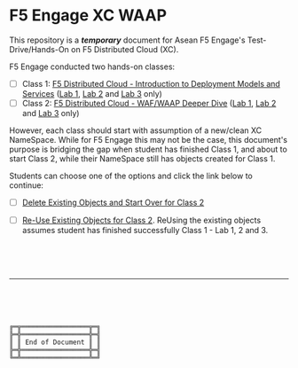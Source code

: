 # F5 Engage XC WAAP

This repository is a ***temporary*** document for Asean F5 Engage's Test-Drive/Hands-On on F5 Distributed Cloud (XC).

F5 Engage conducted two hands-on classes:
- [ ] Class 1: [F5 Distributed Cloud - Introduction to Deployment Models and Services](https://clouddocs.f5.com/training/community/f5xc/html/class1/class1.html) ([Lab 1](https://clouddocs.f5.com/training/community/f5xc/html/class1/lab1.html), [Lab 2](https://clouddocs.f5.com/training/community/f5xc/html/class1/lab2.html) and [Lab 3](https://clouddocs.f5.com/training/community/f5xc/html/class1/lab3.html) only)
- [ ] Class 2: [F5 Distributed Cloud - WAF/WAAP Deeper Dive](https://clouddocs.f5.com/training/community/f5xc/html/class2/class2.html) ([Lab 1](https://clouddocs.f5.com/training/community/f5xc/html/class2/lab1.html), [Lab 2](https://clouddocs.f5.com/training/community/f5xc/html/class2/lab2.html) and [Lab 3](https://clouddocs.f5.com/training/community/f5xc/html/class2/lab3.html) only)

However, each class should start with assumption of a new/clean XC NameSpace.
While for F5 Engage this may not be the case, this document's purpose is bridging the gap when student has finished Class 1, and about to start Class 2, while their NameSpace still has objects created for Class 1.

Students can choose one of the options and click the link below to continue:
- [ ] [Delete Existing Objects and Start Over for Class 2](/Delete)
- [ ] [Re-Use Existing Objects for Class 2](/ReUse). ReUsing the existing objects assumes student has finished successfully Class 1 - Lab 1, 2 and 3.



<br><br><br>

***

<br><br><br>
```
╔═╦═════════════════╦═╗
╠═╬═════════════════╬═╣
║ ║ End of Document ║ ║
╠═╬═════════════════╬═╣
╚═╩═════════════════╩═╝
```
<br><br><br>


